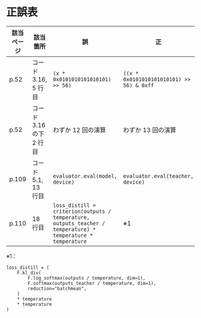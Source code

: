 # 正誤表

| 該当ページ |  該当箇所 |  誤  |  正  | 補足 | 対応 | 
| ---- | ---- | ---- | ---- | ---- | ---- |
| p.52 | コード 3.16, 5 行目  | `(x * 0x0101010101010101) >> 56)` | `((x * 0x0101010101010101) >> 56) & 0xff` | |  |
| p.52 | コード 3.16 の下 2 行目  | わずか 12 回の演算 | わずか 13 回の演算 | |  |
| p.109 | コード 5.1, 13 行目 | `evaluator.eval(model, device)` | `evaluator.eval(teacher, device)` | |  |
| p.110 | 18 行目 | `loss_distill = criterion(outputs / temperature, outputs_teacher / temperature) * temperature * temperature` | ※1 | |  |


※1：
```
loss_distill = (
    F.kl_div(
        F.log_softmax(outputs / temperature, dim=1),
        F.softmax(outputs_teacher / temperature, dim=1),
        reduction="batchmean",
    )
    * temperature
    * temperature
)
```
